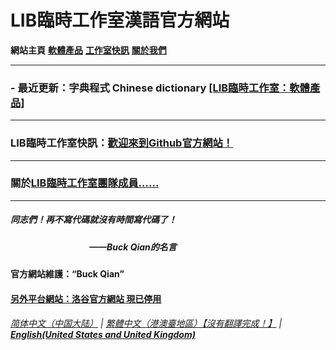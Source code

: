 # LIB臨時工作室漢語官方網站

**網站主頁** **[軟體產品](Software)** **[工作室快訊](News)** **[關於我們](About_us)** 

------------
### - 最近更新：字典程式 Chinese dictionary [[LIB臨時工作室：軟體產品]](Software)

------------
### LIB臨時工作室快訊：[歡迎來到Github官方網站！](news/welcome)

------------
### 關於[LIB臨時工作室團隊成員......](About_us)

------------

##### 同志們！再不寫代碼就沒有時間寫代碼了！  
##### &nbsp;&nbsp;&nbsp;&nbsp;&nbsp;&nbsp;&nbsp;&nbsp;&nbsp;&nbsp;&nbsp;&nbsp;&nbsp;&nbsp;&nbsp;&nbsp;&nbsp;&nbsp;&nbsp;&nbsp;&nbsp;&nbsp;&nbsp;&nbsp;&nbsp;&nbsp;&nbsp;&nbsp;&nbsp;&nbsp;&nbsp;&nbsp;&nbsp;&nbsp;&nbsp;&nbsp;&nbsp;&nbsp;——Buck Qian的名言
#### 官方網站維護：“Buck Qian”
#### [另外平台網站：洛谷官方網站 現已停用](https://www.luogu.com.cn/paste/)
###### [简体中文（中国大陆）](https://libps.github.io/index) | [繁體中文（港澳臺地區）【沒有翻譯完成！】](https://libps.github.io/tc/index) | **[English(United States and United Kingdom)](https://libps.github.io/en/index)**
